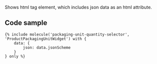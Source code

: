 Shows html tag element, which includes json data as an html attribute.

## Code sample 

```
{% include molecule('packaging-unit-quantity-selector', 'ProductPackagingUnitWidget') with {
    data: {
        json: data.jsonScheme
    }
} only %}
```
